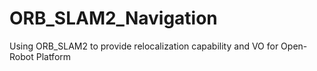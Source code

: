 # ORB_SLAM2_Navigation
Using ORB_SLAM2 to provide relocalization capability and VO for Open-Robot Platform
